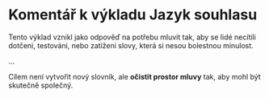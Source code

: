 # Komentář k výkladu Jazyk souhlasu

Tento výklad vznikl jako odpověď na potřebu mluvit tak, aby se lidé necítili dotčeni, testováni, nebo zatíženi slovy, která si nesou bolestnou minulost.

...

Cílem není vytvořit nový slovník, ale **očistit prostor mluvy** tak, aby mohl být skutečně společný.
